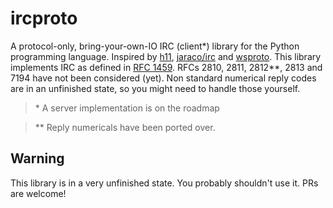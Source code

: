 # ircproto
A protocol-only, bring-your-own-IO IRC (client\*) library for the Python
programming language. Inspired by [h11](https://github.com/njsmith/h11/),
[jaraco/irc](https://github.com/jaraco/irc) and
[wsproto](https://github.com/python-hyper/wsproto).
This library implements IRC as defined in
[RFC 1459](https://tools.ietf.org/html/rfc1459). RFCs 2810, 2811, 2812\*\*, 2813
and 7194 have not been considered (yet). Non standard numerical reply codes are in
an unfinished state, so you might need to handle those yourself.
> \* A server implementation is on the roadmap

> \*\* Reply numericals have been ported over.

## Warning
This library is in a very unfinished state. You probably shouldn't use it.
PRs are welcome!
